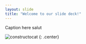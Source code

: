 ```yaml
---
layout: slide
title: "Welcome to our slide deck!"
---
```


Caption here
salut

![constructocat](https://octodex.github.com/images/constructocat2.jpg)
{: .center}

